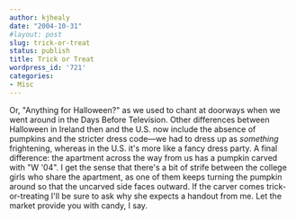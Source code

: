 ```yaml
---
author: kjhealy
date: "2004-10-31"
#layout: post
slug: trick-or-treat
status: publish
title: Trick or Treat
wordpress_id: '721'
categories:
- Misc
---
```


Or, "Anything for Halloween?" as we used to chant at doorways when we went around in the Days Before Television. Other differences between Halloween in Ireland then and the U.S. now include the absence of pumpkins and the stricter dress code—we had to dress up as *something* frightening, whereas in the U.S. it's more like a fancy dress party. A final difference: the apartment across the way from us has a pumpkin carved with "W '04". I get the sense that there's a bit of strife between the college girls who share the apartment, as one of them keeps turning the pumpkin around so that the uncarved side faces outward. If the carver comes trick-or-treating I'll be sure to ask why she expects a handout from me. Let the market provide you with candy, I say.
